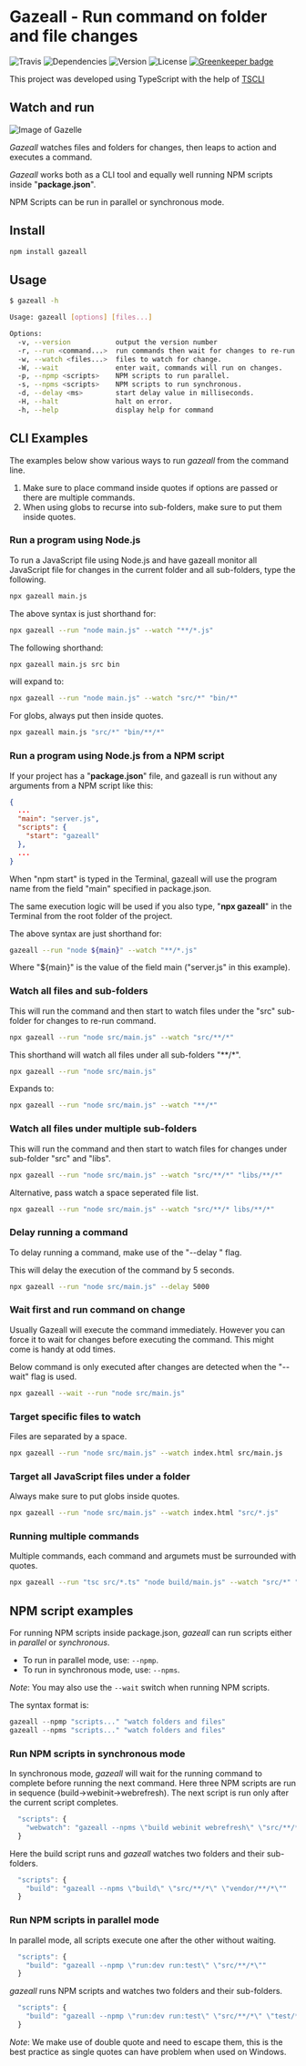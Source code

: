 # Gazeall - Run command on folder and file changes

![Travis](https://img.shields.io/travis/rajinder-yadav/gazeall.svg)
![Dependencies](https://david-dm.org/rajinder-yadav/gazeall.svg)
![Version](https://img.shields.io/badge/Gazeall-0.10.5-blue.svg)
![License](https://img.shields.io/badge/license-GPL--3.0-blue.svg)
[![Greenkeeper badge](https://badges.greenkeeper.io/rajinder-yadav/gazeall.svg)](https://greenkeeper.io/)

This project was developed using TypeScript with the help of [TSCLI](https://www.npmjs.com/package/tscli)

## Watch and run

![Image of Gazelle](img/gazelle.png)

_Gazeall_ watches files and folders for changes, then leaps to action and executes a command.

_Gazeall_ works both as a CLI tool and equally well running NPM scripts inside "__package.json__".

NPM Scripts can be run in parallel or synchronous mode.

## Install

```sh
npm install gazeall
```

## Usage

```sh
$ gazeall -h

Usage: gazeall [options] [files...]

Options:
  -v, --version           output the version number
  -r, --run <command...>  run commands then wait for changes to re-run.
  -w, --watch <files...>  files to watch for change.
  -W, --wait              enter wait, commands will run on changes.
  -p, --npmp <scripts>    NPM scripts to run parallel.
  -s, --npms <scripts>    NPM scripts to run synchronous.
  -d, --delay <ms>        start delay value in milliseconds.
  -H, --halt              halt on error.
  -h, --help              display help for command
```

## CLI Examples

The examples below show various ways to run _gazeall_ from the command line.

1. Make sure to place command inside quotes if options are passed or there are multiple commands.
1. When using globs to recurse into sub-folders, make sure to put them inside quotes.

### Run a program using Node.js

To run a JavaScript file using Node.js and have gazeall monitor all JavaScript file for changes in the current folder and all sub-folders, type the following.

```sh
npx gazeall main.js
```

The above syntax is just shorthand for:

```sh
npx gazeall --run "node main.js" --watch "**/*.js"
```

The following shorthand:

```sh
npx gazeall main.js src bin
```

will expand to:

```sh
npx gazeall --run "node main.js" --watch "src/*" "bin/*"
```

For globs, always put then inside quotes.

```sh
npx gazeall main.js "src/*" "bin/**/*"
```

### Run a program using Node.js from a NPM script

If your project has a "__package.json__" file, and gazeall is run without any arguments from a NPM script like this:

```json
{
  ...
  "main": "server.js",
  "scripts": {
    "start": "gazeall"
  },
  ...
}
```

When "npm start" is typed in the Terminal, gazeall will use the program name from the field "main" specified in package.json.

The same execution logic will be used if you also type, "__npx gazeall__" in the Terminal from the root folder of the project.

The above syntax are just shorthand for:

```sh
gazeall --run "node ${main}" --watch "**/*.js"
```

Where "${main}" is the value of the field main ("server.js" in this example).

### Watch all files and sub-folders

This will run the command and then start to watch files under the "src" sub-folder for changes to re-run command.

```sh
npx gazeall --run "node src/main.js" --watch "src/**/*"
```

This shorthand will watch all files under all sub-folders "**/*".

```sh
npx gazeall --run "node src/main.js"
```

Expands to:

```sh
npx gazeall --run "node src/main.js" --watch "**/*"
```

### Watch all files under multiple sub-folders

This will run the command and then start to watch files for changes under sub-folder "src" and "libs".

```sh
npx gazeall --run "node src/main.js" --watch "src/**/*" "libs/**/*"
```

Alternative, pass watch a space seperated file list.

```sh
npx gazeall --run "node src/main.js" --watch "src/**/* libs/**/*"
```

### Delay running a command

To delay running a command, make use of the "--delay <milliseconds>" flag.

This will delay the execution of the command by 5 seconds.

```sh
npx gazeall --run "node src/main.js" --delay 5000
```

### Wait first and run command on change

Usually Gazeall will execute the command immediately. However you can force it to wait for changes before executing the command. This might come is handy at odd times.

Below command is only executed after changes are detected when the "--wait" flag is used.

```sh
npx gazeall --wait --run "node src/main.js"
```

### Target specific files to watch

Files are separated by a space.

```sh
npx gazeall --run "node src/main.js" --watch index.html src/main.js
```

### Target all JavaScript files under a folder

Always make sure to put globs inside quotes.

```sh
npx gazeall --run "node src/main.js" --watch index.html "src/*.js"
```

### Running multiple commands

Multiple commands, each command and argumets must be surrounded with quotes.

```sh
npx gazeall --run "tsc src/*.ts" "node build/main.js" --watch "src/*" "build/*"
```

## NPM script examples

For running NPM scripts inside package.json, _gazeall_ can run scripts either in _parallel_ or _synchronous_.

* To run in parallel mode, use: `--npmp`.
* To run in synchronous mode, use: `--npms`.

_Note_: You may also use the `--wait` switch when running NPM scripts.

The syntax format is:

```js
gazeall --npmp "scripts..." "watch folders and files"
gazeall --npms "scripts..." "watch folders and files"
```

### Run NPM scripts in synchronous mode

In synchronous mode, _gazeall_ will wait for the running command to complete before running the next command. Here three NPM scripts are run in sequence (build->webinit->webrefresh). The next script is run only after the current script completes.

```js
  "scripts": {
    "webwatch": "gazeall --npms \"build webinit webrefresh\" \"src/**/*\""
  }
```

Here the build script runs and _gazeall_ watches two folders and their sub-folders.

```js
  "scripts": {
    "build": "gazeall --npms \"build\" \"src/**/*\" \"vendor/**/*\""
  }
```

### Run NPM scripts in parallel mode

In parallel mode, all scripts execute one after the other without waiting.

```js
  "scripts": {
    "build": "gazeall --npmp \"run:dev run:test\" \"src/**/*\""
  }
```

_gazeall_ runs NPM scripts and watches two folders and their sub-folders.

```js
  "scripts": {
    "build": "gazeall --npmp \"run:dev run:test\" \"src/**/*\" \"test/**/*\""
  }
```

_Note_: We make use of double quote and need to escape them, this is the best practice as single quotes can have problem when used on Windows.
